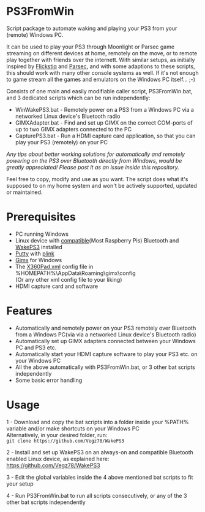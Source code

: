 # PS3FromWin
Script package to automate waking and playing your PS3 from your (remote) Windows PC.

It can be used to play your PS3 through Moonlight or Parsec game streaming on different devices at home, remotely on the move, or to remote play together with friends over the internett. With similar setups, as initially inspired by [Flickstiq](https://medium.com/flickstiq-com/stream-any-game-console-to-a-computer-debe3ea24d47) and [Parsec](https://blog.parsecgaming.com/pc-mac-co-play-on-the-xbox-one-ps4-at-1080p60-fc884d9151c0), and with some adaptions to these scripts, this should work with many other console systems as well. If it's not enough to game stream all the games and emulators on the Windows PC itself... ;-)

Consists of one main and easily modifiable caller script, PS3FromWin.bat, and 3 dedicated scripts which can be run independently:
  - WinWakePS3.bat - Remotely power on a PS3 from a Windows PC via a networked Linux device's Bluetooth radio
  - GIMXAdapter.bat - Find and set up GIMX on the correct COM-ports of up to two GIMX adapters connected to the PC
  - CapturePS3.bat -  Run a HDMI capture card application, so that you can play your PS3 (remotely) on your PC

*Any tips about better working solutions for automatically and remotely powering on the PS3 over Bluetooth directly from Windows, would be greatly appreciated! Please post it as an issue inside this repository.*

Feel free to copy, modify and use as you want. The script does what it's supposed to on my home system and won't be actively supported, updated or maintained.

# Prerequisites
- PC running Windows
- Linux device with [compatible](https://gimx.fr/wiki/index.php?title=Bluetooth_dongle)(Most Raspberry Pis) Bluetooth and [WakePS3](https://github.com/Vegz78/WakePS3) installed
- [Putty](https://www.putty.org) with [plink](https://the.earth.li/~sgtatham/putty/0.73/htmldoc/Chapter7.html#plink)
- [Gimx](https://github.com/matlo/GIMX/releases/) for Windows
- The [X360Pad.xml](https://github.com/matlo/GIMX-configurations/blob/master/Windows/X360Pad.xml) config file in %HOMEPATH%\AppData\Roaming\gimx\config
<br>(Or any other xml config file to your liking)
- HDMI capture card and software

# Features
- Automatically and remotely power on your PS3 remotely over Bluetooth from a Windows PC(via via a networked Linux device's Bluetooth radio)
- Automatically set up GIMX adapters connected between your Windows PC and PS3 etc.
- Automatically start your HDMI capture software to play your PS3 etc. on your Windows PC
- All the above automatically with PS3FromWin.bat, or 3 other bat scripts independently
- Some basic error handling

# Usage

1 - Download and copy the bat scripts into a folder inside your %PATH% variable and/or make shortcuts on your Windows PC <br>
    Alternatively, in your desired folder, run:<BR>
    ```git clone https://github.com/Vegz78/WakePS3```

2 - Install and set up WakePS3 on an always-on and compatible Bluetooth enabled Linux device, as explained here: https://github.com/Vegz78/WakePS3

3 - Edit the global variables inside the 4 above mentioned bat scripts to fit your setup

4 - Run PS3FromWin.bat to run all scripts consecutively, or any of the 3 other bat scripts independently
